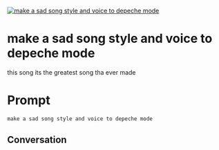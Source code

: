 
[![make a sad song style and voice to depeche mode](https://flow-prompt-covers.s3.us-west-1.amazonaws.com/icon/Flat/i6.png)]()
# make a sad song style and voice to depeche mode 
this song its the greatest song tha ever made 

# Prompt

```
make a sad song style and voice to depeche mode
```

## Conversation




